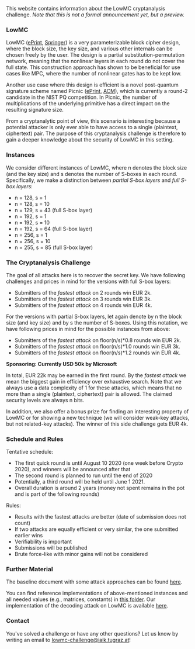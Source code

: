 This website contains information about the LowMC cryptanalysis challenge. *Note that this is not a formal announcement yet, but a preview.*

<!--
### Sponsors
<p align="center">
  <img height="80" src="https://raw.githubusercontent.com/lowmcchallenge/lowmcchallenge.github.io/master/media/logo_microsoft.png" />
  <img height="80" src="https://raw.githubusercontent.com/lowmcchallenge/lowmcchallenge.github.io/master/media/logo_iov42.png" />
</p>

### Developers
<p align="center">
  <img height="80" src="https://raw.githubusercontent.com/lowmcchallenge/lowmcchallenge.github.io/master/media/logo_tugraz.png" />
</p>
-->

### LowMC
LowMC ([ePrint](https://eprint.iacr.org/2016/687), [Springer](https://link.springer.com/chapter/10.1007/978-3-662-46800-5_17)) is a very parameterizable block cipher design, where the block size, the key size, and various other internals can be chosen freely by the user. The design is a partial substitution-permutation network, meaning that the nonlinear layers in each round do not cover the full state. This construction approach has shown to be beneficial for use cases like MPC, where the number of nonlinear gates has to be kept low.

Another use case where this design is efficient is a novel post-quantum signature scheme named Picnic ([ePrint](https://eprint.iacr.org/2017/279), [ACM](https://dl.acm.org/citation.cfm?doid=3133956.3133997)), which is currently a round-2 candidate in the NIST PQ competition. In Picnic, the number of multiplications of the underlying primitive has a direct impact on the resulting signature size.

From a cryptanalytic point of view, this scenario is interesting because a potential attacker is only ever able to have access to a single (plaintext, ciphertext) pair. The purpose of this cryptanalysis challenge is therefore to gain a deeper knowledge about the security of LowMC in this setting.

### Instances
We consider different instances of LowMC, where n denotes the block size (and the key size) and s denotes the number of S-boxes in each round. Specifically, we make a distinction between *partial S-box layers* and *full S-box layers*:
- n = 128, s = 1
- n = 128, s = 10
- n = 129, s = 43 (full S-box layer)
- n = 192, s = 1
- n = 192, s = 10
- n = 192, s = 64 (full S-box layer)
- n = 256, s = 1
- n = 256, s = 10
- n = 255, s = 85 (full S-box layer)

### The Cryptanalysis Challenge
The goal of all attacks here is to recover the secret key. We have following challenges and prices in mind for the versions with full S-box layers:
- Submitters of the *fastest attack* on 2 rounds win EUR 2k.
- Submitters of the *fastest attack* on 3 rounds win EUR 3k.
- Submitters of the *fastest attack* on 4 rounds win EUR 4k.

For the versions with partial S-box layers, let again denote by n the block size (and key size) and by s the number of S-boxes. Using this notation, we have following prices in mind for the possible instances from above:
- Submitters of the *fastest attack* on floor(n/s)*0.8 rounds win EUR 2k.
- Submitters of the *fastest attack* on floor(n/s)*1.0 rounds win EUR 3k.
- Submitters of the *fastest attack* on floor(n/s)*1.2 rounds win EUR 4k.

**Sponsoring: Currently USD 50k by Microsoft**

In total, EUR 22k may be earned in the first round. By the *fastest attack* we mean the biggest gain in efficiency over exhaustive search. Note that we always use a data complexity of 1 for these attacks, which means that no more than a single (plaintext, ciphertext) pair is allowed. The claimed security levels are always n bits.

In addition, we also offer a bonus prize for finding an interesting property of LowMC or for showing a new technique (we will consider weak-key attacks, but not related-key attacks). The winner of this side challenge gets EUR 4k.

<!--
The goal of the attacks is to recover the key. The challenge is to use one of our proposed instances and to find an attack covering more rounds than what is suggested by the following table.

| n   | s  | r   |
|-----|----|-----|
| 128 | 1  | 140 |
| 128 | 10 | 14  |
| 129 | 43 | 4   |
| 192 | 1  | 210 |
| 192 | 10 | 21  |
| 192 | 64 | 4   |
| 256 | 1  | 280 |
| 256 | 10 | 28  |
| 255 | 85 | 4   |
-->

### Schedule and Rules
Tentative schedule:
- The first quick round is until August 10 2020 (one week before Crypto 2020), and winners will be announced after that
- The second round is planned to run until the end of 2020
- Potentially, a third round will be held until June 1 2021.
- Overall duration is around 2 years (money not spent remains in the pot and is part of the following rounds)

Rules:
- Results with the fastest attacks are better (date of submission does not count)
- If two attacks are equally efficient or very similar, the one submitted earlier wins
- Verifiability is important
- Submissions will be published
- Brute force-like with minor gains will not be considered

### Further Material
The baseline document with some attack approaches can be found [here](https://github.com/lowmcchallenge/lowmcchallenge-material/blob/master/docs/survey.pdf).

You can find reference implementations of above-mentioned instances and all needed values (e.g., matrices, constants) in [this folder](https://github.com/lowmcchallenge/lowmcchallenge-material/tree/master/code/reference). Our implementation of the decoding attack on LowMC is available [here](https://github.com/lowmcchallenge/lowmcchallenge-material/tree/master/code/decoding-attack).

### Contact
You've solved a challenge or have any other questions? Let us know by writing an email to [lowmc-challenge@iaik.tugraz.at](mailto:lowmc-challenge@iaik.tugraz.at)!